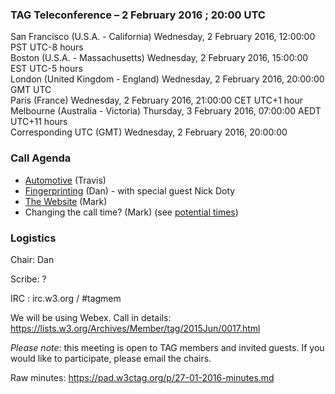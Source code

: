 ### TAG Teleconference – 2 February 2016 ; 20:00 UTC

San Francisco (U.S.A. - California)	Wednesday, 2 February 2016, 12:00:00	PST	UTC-8 hours  
Boston (U.S.A. - Massachusetts)	Wednesday, 2 February 2016, 15:00:00	EST	UTC-5 hours  
London (United Kingdom - England)	Wednesday, 2 February 2016, 20:00:00	GMT	UTC  
Paris (France)	Wednesday, 2 February 2016, 21:00:00	CET	UTC+1 hour  
Melbourne (Australia - Victoria)	Thursday, 3 February 2016, 07:00:00	AEDT	UTC+11 hours  
Corresponding UTC (GMT)	Wednesday, 2 February 2016, 20:00:00	 

### Call Agenda
* [Automotive](https://github.com/w3ctag/spec-reviews/issues/81) (Travis)
* [Fingerprinting](https://github.com/w3ctag/spec-reviews/issues/38) (Dan) - with special guest Nick Doty
* [The Website](https://lists.w3.org/Archives/Member/tag/2016Jan/0006.html) (Mark)
* Changing the call time? (Mark) (see [potential times](https://github.com/w3ctag/meetings/wiki/Potential-teleconference-times))

### Logistics

Chair: Dan

Scribe: ?

IRC : irc.w3.org / #tagmem

We will be using Webex. Call in details: https://lists.w3.org/Archives/Member/tag/2015Jun/0017.html

*Please note*: this meeting is open to TAG members and invited guests. If you would like to participate, please email the chairs.

Raw minutes: https://pad.w3ctag.org/p/27-01-2016-minutes.md
